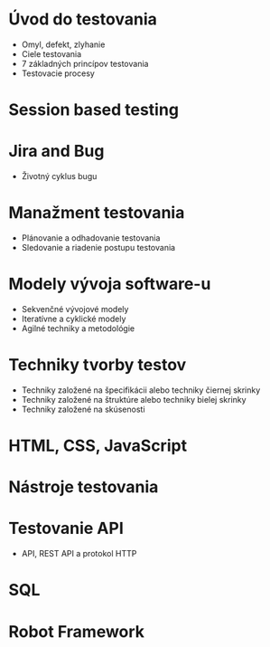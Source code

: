 # Úvod do testovania
* Omyl, defekt, zlyhanie
* Ciele testovania
* 7 základných princípov testovania
* Testovacie procesy 
# Session based testing 
# Jira and Bug
* Životný cyklus bugu
# Manažment testovania
* Plánovanie a odhadovanie testovania
* Sledovanie a riadenie postupu testovania 
# Modely vývoja software-u
* Sekvenčné vývojové modely
* Iteratívne a cyklické modely
* Agilné techniky a metodológie 
# Techniky tvorby testov
* Techniky založené na špecifikácii alebo techniky čiernej skrinky
* Techniky založené na štruktúre alebo techniky bielej skrinky
* Techniky založené na skúsenosti
# HTML, CSS, JavaScript 
# Nástroje testovania 
# Testovanie API
* API, REST API a protokol HTTP 
# SQL 
# Robot Framework 
